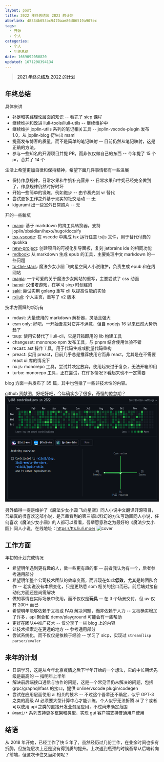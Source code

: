 ```yaml
---
layout: post
title: 2022 年终总结及 2023 的计划
abbrlink: 48334b653bc9470aae86d06519a907ec
tags:
  - 开源
  - 个人
categories:
  - 个人
  - 年终总结
date: 1669692050820
updated: 1671298394134
---
```


> [2021 年终总结及 2022 的计划](:/content/:/971404f2f72c429083a614f8ee522237)

## 年终总结

具体来讲

*   补足和实践理论层面的知识 -- 看完了 sicp 课程
*   继续维护和改进 liuli-tools/liuli-utils -- 继续维护中
*   继续维护 joplin-utils 系列的笔记相关工具 -- joplin-vscode-plugin 发布 1.0，从 joplin-blog 衍生出 mami
*   提高发布博客的质量，而不是简单的笔记映射 -- 目前仍然从笔记映射，这是正确的方法。
*   参与一些知名的开源项目并提 PR，而非仅仅做自己的东西 -- 今年提了 15 个 pr，合并了 14 个

生活上希望更加自律和保持精神，希望下面几件事情都有一些进展

*   保持作息规律，日常水果和牛奶补充营养 -- 日常水果和牛奶已经完全做到了，作息规律仍然时好时坏
*   开始一些简单的锻炼，例如跑步 -- 由节奏光剑 vr 替代
*   尝试更多工作之外基于现实的社交活动 -- 无
*   kigurumi 出一些室外日常照片 -- 无

开的一些新坑

*   [mami](https://mami.rxliuli.com/): 基于 markdown 的跨工具转换器，支持 joplin/obsidian/hexo/hugo/docsify
*   [tsx-vscode](https://marketplace.visualstudio.com/items?itemName=rxliuli.tsx): 在 vscode 中集成 tsx 运行任意 ts/js 文件，用于替代付费的 quokka
*   [new-project](https://marketplace.visualstudio.com/items?itemName=rxliuli.new-project): 创建项目的可视化引导面板，复刻 jetbrains ide 的相同功能
*   [mdbook](https://github.com/rxliuli/mdbook): 从 markdown 生成 epub 的工具，主要处理中文 markdown 的一些问题
*   [to-the-stars](https://tts.liuli.moe/): 魔法少女小圆 飞向星空同人小说维护，负责生成 epub 和在线网站
*   [magia](https://magia.rxliuli.com/): 一个可爱的关于魔法少女网站的重写，主要尝试了 css 动画
*   [hanoi](https://rxliuli.github.io/hanoi/): 汉诺塔游戏，在学习 sicp 时创建的
*   [saki](https://github.com/rxliuli/saki): 尝试实用 golang 重写 cli 以提高性能的实验
*   [rxliuli](http://rxliuli.com/): 个人主页，重写了 v2 版本

技术方面踩的新坑有

*   mdast: 大量使用的 markdown 解析器，灵活且强大
*   esm only: 好吧，一开始吾辈对它并不满意，但自 nodejs 16 以来已然大势所趋了
*   tsup: 使用它替代了 liuli-cli，它是开箱即用的 lib 构建工具
*   changeset: monorepo npm 发布工具，与 pnpm 结合使用体验不错
*   recast: ast 操作工具，用于代码生成或批量代码重构
*   preact: 实用 preact，目前几乎总是推荐使用它而非 react，尤其是在不需要 react ui 库的情况下
*   nx.js: monorepo 工具，尝试并决定放弃，使用起来过于复杂，无法开箱即用
*   turbo: monorepo 工具，正在尝试，在许多情况下看起来也不一定需要

blog 方面一共发布了 35 篇，其中也包括了一些非技术性的内容。

github 贡献图，好吧好吧，今年确实少了很多，奇怪的倦怠期？
![1669860164904.png](/resources/f93da9fc420942c3b092b65ae6579752.png)

另外值得一提是维护了《魔法少女小圆 飞向星空》同人小说中文翻译开源项目，吾辈真的很喜欢这部小说，是吾辈看到的第三部以科幻的方法写动画同人小说，任何喜欢《魔法少女小圆》的人都可以看看，吾辈愿意称之为最好的《魔法少女小圆》同人小说，在线地址：<https://tts.liuli.moe/>
![cover](https://github.com/liuli-moe/to-the-stars/raw/master/books/01/assets/cover.png)

## 工作方面

年初的计划完成情况

*   希望明年遇到更有趣的人，做一些更有趣的事 -- 前者我认为有一个，后者参考通用部分
*   希望明年整个公司技术团队的效率变高，而非现在如此**低效**，尤其是跨团队合作 -- 老实说没有本质变化，只是更熟悉 som 相关的接口而已。前后端对接自动化方面还是尚需解决
*   做的事情在实际场景中使用，而不仅仅是**玩具** -- 在 3 个场景交付，但 uv 仅有 200+ 而已
*   希望明年能够依赖于文档或 FAQ 解决问题，而非依赖于人力 -- 文档确实增加了许多，api 聚合和 demo/playground 可能会有一些帮助
*   更好在团队中推广技术 -- 仅分享了一些 blog 上的内容
*   让技术探索走在更远的地方 -- 参考通用部分
*   尝试系统化，而不仅仅是依赖于经验 -- 学习了 sicp，实现过 `stream`/`lisp parser/evaler`

## 来年的计划

*   日语学习，这是从今年北京疫情之后下半年开始的一个想法，它的中长期优先级是最高的 -- 指明年上半年
*   解决前后端接口通信与协作的问题，这是一个常见但仍未解决的问题，包括 grpc/graphql/fass 的接口，提供 online/vscode plugin/codegen
*   尝试在应用层面使用 ai 相关的技术 -- 不过这个吾辈还不确定，似乎 GPT-3 之类的高级 AI 必须要大型计算中心才能训练，个人似乎无法折腾 ai 了？或者可以使用 api 之类的直接开发业务层应用，不过尚未确定范围
*   `@mami/*` 系列支持更多框架和类型，实现 gui 客户端支持普通用户使用

## 结语

从 2018 年开始，已经工作了快 5 年了，虽然经历过几份工作，在业余时间也多有折腾，但技能层次上还是没有得到质的提升。上次遇到瓶颈的时候吾辈从后端转向了前端，但这次卡住又当如何呢？
